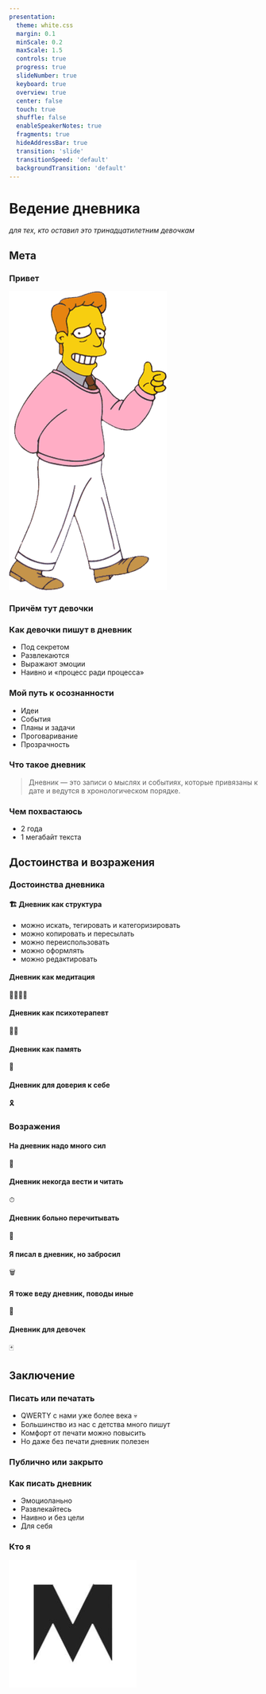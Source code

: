 ```yaml
---
presentation:
  theme: white.css
  margin: 0.1
  minScale: 0.2
  maxScale: 1.5
  controls: true
  progress: true
  slideNumber: true
  keyboard: true
  overview: true
  center: false
  touch: true
  shuffle: false
  enableSpeakerNotes: true
  fragments: true
  hideAddressBar: true
  transition: 'slide'
  transitionSpeed: 'default'
  backgroundTransition: 'default'
---
```


<!-- slide class="milestone" data-notes="" -->

# Ведение дневника
*для тех, кто оставил это тринадцатилетним девочкам*

<!-- slide class="milestone" data-notes="5 min"-->
## Мета

<!-- slide id="hi" data-notes="Меня зовут Мартын и вы можете меня знать по таким докладам как..."-->
### Привет

![](../assets/troy-mccryre.png)

<!-- slide data-notes="Дело в том, что у осталось такое предубеждение с детства. Однажды я в поисках листа бумаги открыл записную книжку и обнаружил в ней личные записи дочери лучшей подруги моей мамы. Я её закрыл сразу, почти. С тех пор, мнение не обновлялось вплоть до ведения собственного дневника" -->
### Причём тут девочки

<!-- slide -->
### Как девочки пишут в дневник

- Под секретом <!-- .element: class="fragment" data-fragment-index="4" -->
- Развлекаются  <!-- .element: class="fragment" data-fragment-index="2" -->
- Выражают эмоции <!-- .element: class="fragment" data-fragment-index="1" -->
- Наивно и «процесс ради процесса»  <!-- .element: class="fragment" data-fragment-index="3" -->

<!-- slide -->
### Мой путь к осознанности

- Идеи  <!-- .element: class="fragment" data-fragment-index="1" -->
- События  <!-- .element: class="fragment" data-fragment-index="5" -->
- Планы и задачи  <!-- .element: class="fragment" data-fragment-index="3" -->
- Проговаривание  <!-- .element: class="fragment" data-fragment-index="4" -->
- Прозрачность <!-- .element: class="fragment" data-fragment-index="6" -->

<!-- slide data-notes="Выписывание мыслей и событий с привязкой к дате (в хронологическом порядке). Каждый из вас уже ведёт дневник так как в интернете полно сервисов связывающих вашу активность с датами."-->
### Что такое дневник

> Дневник — это записи о мыслях и событиях, которые привязаны к дате и ведутся в хронологическом порядке.

<!-- slide data-notes="Для сравнения: Война и Мир весит 6 мегабайт"-->
### Чем похвастаюсь

- 2 года  <!-- .element: class="fragment" data-fragment-index="1" -->
- 1 мегабайт текста  <!-- .element: class="fragment" data-fragment-index="2" -->
  
<!-- slide vertical=true data-notes="как именно пишешь; за сколько дней; чуть пояснений; побольше описания" data-background-image="../assets/diary-talk/full-diary-example.png" -->

<!-- ![](../assets/diary-talk/full-diary-example.png) -->


<!-- slide class="milestone" data-notes="12 min. Далее я расскажу про достоинства ведения дневника и возражения. Их получилось по 5 штук"-->
## Достоинства и возражения

<!-- slide -->
### Достоинства дневника

<!-- slide -->
#### 🏗 Дневник как структура

- можно искать, тегировать и категоризировать <!-- .element: class="fragment" data-fragment-index="1" -->
- можно копировать и пересылать <!-- .element: class="fragment" data-fragment-index="4" -->
- можно переиспользовать <!-- .element: class="fragment" data-fragment-index="2" -->
- можно оформлять <!-- .element: class="fragment" data-fragment-index="3" -->
- можно редактировать <!-- .element: class="fragment" data-fragment-index="5" -->

<!-- slide  class="emoji" data-notes="ℹ️ Можно без углубления и объяснений медитации; Дневник утешает «голоса»; Выслушивание лучше чем глушение; Некоторые мысли делают больно если их не высказать;"-->
#### Дневник как медитация

🧘‍♀️🧘‍♂️ 

<!-- slide  class="emoji" data-notes="Дневник помогает понять своё состояние — Примеры с прочтением дневников из прошлого; Дневник помогает формулировать мысли"-->
#### Дневник как психотерапевт

👨‍⚕️ 

<!-- slide  class="emoji" data-notes="Дневник — инструмент, который укрепляет память: описывая опыт, делаешь нейронные связи сильнее, разбирая ошибки — осознаешь и стараешься их не совершать. 🛑 Дневник лучше чем память: мозг неявно меняется и меняет память, а дневник — нет. 🛑 Я бы хотел привести пример как исказил какое-то событие, а в дневнике описано было точнее, но на практике я хорошо помню именно благодаря тому что записываю. 🛑 Вероника Нуркова и Элизабет Лофтус"-->
#### Дневник как память

🧠 


<!-- slide  class="emoji" data-notes="Пример с интуитивными догадками в дневнике, которые оказались верными 🛑 Примеры про отправку дневника в будущее себе и Саше 🛑 - стоит больше про практический опыт 🛑 пользовательский путь; что значит получить письмо от себя из прошлого; опиши эмоции" -->
#### Дневник для доверия к себе

🎗 

<!-- slide -->
### Возражения
 
<!-- slide  class="emoji" data-notes="Вы можете начать с малого и без готовой системы. Я дорабатывал свой дневник, привычки и требования постепенно. С самого начала это приносило мне удовольствие и пользу. У меня есть еженедельная задача на обработку дневника и есть привычка писать в него по несколько раз в день."-->
#### На дневник надо много сил

🔋

<!-- slide vertical=true data-background-image="../assets/diary-talk/diary-task-example.png" -->
<!-- ![](../assets/diary-talk/diary-task-example.png) -->

<!-- slide  class="emoji" data-notes="Написание и чтение дневника не обязанность, а развлечение. Избегания могу появиться если: дневник пишется одним большим куском, неупорядочен, смешан с задачами и обязательствами, уходит много времени каждый раз, не напоминает о себе, скрыт от глаз. Я пишу в Notion, но это не единственный инструмент. Попробуйте поиграться с этим и начините с малого: один раз утром, в обед или перед сном"-->
#### Дневник некогда вести и читать

⏱ 

<!-- slide vertical=true data-background-image="../assets/diary-talk/example-of-dairy.png" -->
<!-- ![](../assets/diary-talk/example-of-dairy.png) -->

<!-- slide  class="emoji" data-notes="Такое встречается, хотя сам не сталкивался. Это может быть связано с прошлыми заблуждениями, ложными решениями и травмирующими событиями. Если читать дневник больно, то это сигнал, что стоит обратиться за помощью или проработать это в дневнике." -->
#### Дневник больно перечитывать

🤕 

<!-- slide vertical=true data-background-size="contain" data-background-image="../assets/diary-talk/day-dairy-example.png"-->
<!-- ![](../assets/diary-talk/day-dairy-example.png) -->

<!-- slide  class="emoji" data-notes="Возможно вы поставили завышенную планку и затраты не стоили результата. Вы можете вести дневник так как вам нравится, а не как «надо». Ещё возможен «провал с отказом». это когда я привязываюсь ко времени и частоте, но не укладываюсь и перестаю следовать плану совсем." -->
#### Я писал в дневник, но забросил

🗑 

<!-- slide class="emoji" data-notes="Пожалуйста, делитесь со мной своим опытом и открытиями в ведении дневника"-->
#### Я тоже веду дневник, поводы иные

🤝

<!-- slide class="emoji" data-notes="это предупреждение и сексизм. Ни девочки, ни женщины, ни я, ни даже Аллах не ответственны за то, что вы совмеваетесь в ведении дневника" -->
#### Дневник для девочек

🃏

<!-- slide class="milestone" -->
## Заключение

<!-- slide data-notes="ℹ️ стоит покороче без ухода в другой контекст"-->
### Писать или печатать

- QWERTY с нами уже более века 💀 <!-- .element: class="fragment" data-fragment-index="2" -->
- Большинство из нас с детства много пишут <!-- .element: class="fragment" data-fragment-index="1" -->
- Комфорт от печати можно повысить <!-- .element: class="fragment" data-fragment-index="3" -->
- Но даже без печати дневник полезен <!-- .element: class="fragment" data-fragment-index="4" -->

<!-- slide data-notes="ℹ️ Стоит напомнить о соцсетях и плавно перейти к инсте 🛑Доверие влияет на свободу описания личных переживаний. 🛑 По-умолчнаию стоит вести закрытый дневник. А по истечению времени можно делиться им с близкими или даже публиковать для всех желающих. 🛑 Для внешнего наблюдателя хочется быть лучшей версией себя, что может проявлятся в искажениям в социальных сетях. Тяжело доверять всем вокруг ведь кто угодно может начать пользоваться вашей наивностью." -->
### Публично или закрыто

<!-- slide data-notes="Пишите его так словно тринадцатилетняя девочка. А если бы я начал вести дневник с 13 лет, то мог бы лучше знать какие ошибки и успехи я совершал, а также лучше бы понимал прошлого себя с детства" -->
### Как писать дневник

- Эмоциоланьно
- Развлекайтесь
- Наивно и без цели
- Для себя

<!-- slide data-notes="Я Мартын. Занимаюсь не только тем, что пишу в днивник. Я Фронтендер и Скрам-мастер. В работе дневник мне помогает быстрее принимать решения и учиться на ошибках. Сейчас нахожусь в поиске команд и проектов." -->
### Кто я

![](../assets/m-i.jpg)